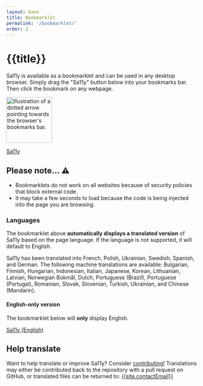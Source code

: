 ```yaml
---
layout: base
title: Bookmarklet
permalink: '/bookmarklet/'
order: 2
---
```


# {{title}}

Sa11y is available as a bookmarklet and can be used in any desktop browser. Simply drag the "Sa11y" button below into your bookmarks bar. Then click the bookmark on any webpage.

<img src="{{ '/images/curly-dotted-arrow.svg' | url }}" width="120px" alt="Illustration of a dotted arrow pointing towards the browser's bookmarks bar." class="p-1">
<p><a href="javascript:(function(){
      const sa11yDialog = document.getElementById(&quot;sa11y-csp&quot;);
      const sa11yScripts = document.querySelectorAll(&quot;script[src*='sa11y']&quot;);
      const createAlert = (message) => {
        const sa11yDialog = document.createElement(&quot;div&quot;);
        sa11yDialog.id = &quot;sa11y-csp&quot;;
        sa11yDialog.role = &quot;dialog&quot;;
        sa11yDialog.textContent = message;
        sa11yDialog.style.position = &quot;fixed&quot;;
        sa11yDialog.style.display = &quot;block&quot;;
        sa11yDialog.style.bottom = &quot;50px&quot;;
        sa11yDialog.style.right = &quot;50px&quot;;
        sa11yDialog.style.margin = &quot;auto 0&quot;;
        sa11yDialog.style.width = &quot;400px&quot;;
        sa11yDialog.style.zIndex = &quot;10000&quot;;
        sa11yDialog.style.padding = &quot;10px 80px 10px 10px&quot;;
        sa11yDialog.style.backgroundColor = &quot;#fff&quot;;
        sa11yDialog.style.border = &quot;5px solid #ff0000&quot;;
        sa11yDialog.style.fontWeight = &quot;bold&quot;;
        sa11yDialog.style.fontSize = &quot;17px&quot;;
        sa11yDialog.style.fontFamily = &quot;system-ui, sans-serif&quot;;
        sa11yDialog.style.boxShadow = &quot;0 0 20px 4px rgba(154,161,177,.15),0 4px 80px -8px rgba(36,40,47,.25),0 4px 4px -2px
        rgba(91,94,105,.15)&quot;;
        sa11yDialog.style.borderRadius = &quot;5px&quot;;
        sa11yDialog.setAttribute(&quot;role&quot;, &quot;alert&quot;);
        document.body.appendChild(sa11yDialog);
        const closeButton = document.createElement(&quot;button&quot;);
        closeButton.id = &quot;csp-close&quot;;
        closeButton.textContent = &quot;Close&quot;;
        closeButton.style.position = &quot;absolute&quot;;
        closeButton.style.top = &quot;10px&quot;;
        closeButton.style.color = &quot;#000&quot;;
        closeButton.style.right = &quot;10px&quot;;
        closeButton.style.padding = &quot;5px 10px&quot;;
        closeButton.style.backgroundColor = &quot;#f6f6f6&quot;;
        closeButton.style.border = &quot;2px solid #949494&quot;;
        closeButton.style.borderRadius = &quot;5px&quot;;
        closeButton.style.cursor = &quot;pointer&quot;;
        closeButton.style.fontSize = &quot;15px&quot;;
        sa11yDialog.appendChild(closeButton);
        closeButton.addEventListener(&quot;click&quot;, () => {
          sa11yDialog.remove();
        });
        const close = document.getElementById(&quot;csp-close&quot;);
        setTimeout(() => close.focus(), 300);
        document.addEventListener(&quot;keyup&quot;, (event) => {
          if (event.key === 'Escape') {
           sa11yDialog.remove();
          }
        });
      };
      const securityListener = () => {
        if (typeof sa11y === 'undefined') {
          createAlert('This website has a security policy that prevents Sa11y from working on its pages. Press Escape to dismiss this message.');
        }
      };
      const url = window.location.href;
      if (url.includes('bookmarklet') && url.includes('sa11y')) {
        createAlert('Drag the &quot;Sa11y&quot; button into your bookmarks bar. Then click the bookmark on any webpage.');
      } else if (sa11yDialog == null && sa11yScripts.length === 0) {
        const inject = document.createElement(&quot;script&quot;);
        inject.src = &quot;https://cdn.jsdelivr.net/gh/ryersondmp/sa11y@latest/bookmarklet/v2.js&quot;;
        document.body.appendChild(inject);
      } else {
        location.reload();
      }
      document.addEventListener(&quot;securitypolicyviolation&quot;, securityListener);
      setTimeout(() => document.removeEventListener(&quot;securitypolicyviolation&quot;, securityListener), 100);
  	})();" class="btn btn-lg btn-sa11y"><i class="bi bi-bookmark-fill"></i> Sa11y</a></p>

<h2 class="h4">Please note... ⚠️</h2>

- Bookmarklets do not work on all websites because of security policies that block external code.
- It may take a few seconds to load because the code is being injected into the page you are browsing.

### Languages
The bookmarklet above **automatically displays a translated version** of Sa11y based on the page language. If the language is not supported, it will default to English.

Sa11y has been translated into French, Polish, Ukrainian, Swedish, Spanish, and German. The following machine translations are available: Bulgarian, Finnish, Hungarian, Indonesian, Italian, Japanese, Korean, Lithuanian, Latvian, Norwegian Bokmål, Dutch, Portuguese (Brazil), Portuguese (Portugal), Romanian, Slovak, Slovenian, Turkish, Ukrainian, and Chinese (Mandarin).

#### English-only version
The bookmarklet below will **only** display English.
<p><a href="javascript:(function(){
      const sa11yDialog = document.getElementById(&quot;sa11y-csp&quot;);
      const sa11yScripts = document.querySelectorAll(&quot;script[src*='sa11y']&quot;);
      const createAlert = (message) => {
        const sa11yDialog = document.createElement(&quot;div&quot;);
        sa11yDialog.id = &quot;sa11y-csp&quot;;
        sa11yDialog.role = &quot;dialog&quot;;
        sa11yDialog.textContent = message;
        sa11yDialog.style.position = &quot;fixed&quot;;
        sa11yDialog.style.display = &quot;block&quot;;
        sa11yDialog.style.bottom = &quot;50px&quot;;
        sa11yDialog.style.right = &quot;50px&quot;;
        sa11yDialog.style.margin = &quot;auto 0&quot;;
        sa11yDialog.style.width = &quot;400px&quot;;
        sa11yDialog.style.zIndex = &quot;10000&quot;;
        sa11yDialog.style.padding = &quot;10px 80px 10px 10px&quot;;
        sa11yDialog.style.backgroundColor = &quot;#fff&quot;;
        sa11yDialog.style.border = &quot;5px solid #ff0000&quot;;
        sa11yDialog.style.fontWeight = &quot;bold&quot;;
        sa11yDialog.style.fontSize = &quot;17px&quot;;
        sa11yDialog.style.fontFamily = &quot;system-ui, sans-serif&quot;;
        sa11yDialog.style.boxShadow = &quot;0 0 20px 4px rgba(154,161,177,.15),0 4px 80px -8px rgba(36,40,47,.25),0 4px 4px -2px
        rgba(91,94,105,.15)&quot;;
        sa11yDialog.style.borderRadius = &quot;5px&quot;;
        sa11yDialog.setAttribute(&quot;role&quot;, &quot;alert&quot;);
        document.body.appendChild(sa11yDialog);
        const closeButton = document.createElement(&quot;button&quot;);
        closeButton.id = &quot;csp-close&quot;;
        closeButton.textContent = &quot;Close&quot;;
        closeButton.style.position = &quot;absolute&quot;;
        closeButton.style.top = &quot;10px&quot;;
        closeButton.style.color = &quot;#000&quot;;
        closeButton.style.right = &quot;10px&quot;;
        closeButton.style.padding = &quot;5px 10px&quot;;
        closeButton.style.backgroundColor = &quot;#f6f6f6&quot;;
        closeButton.style.border = &quot;2px solid #949494&quot;;
        closeButton.style.borderRadius = &quot;5px&quot;;
        closeButton.style.cursor = &quot;pointer&quot;;
        closeButton.style.fontSize = &quot;15px&quot;;
        sa11yDialog.appendChild(closeButton);
        closeButton.addEventListener(&quot;click&quot;, () => {
          sa11yDialog.remove();
        });
        const close = document.getElementById(&quot;csp-close&quot;);
        setTimeout(() => close.focus(), 300);
        document.addEventListener(&quot;keyup&quot;, (event) => {
          if (event.key === 'Escape') {
           sa11yDialog.remove();
          }
        });
      };
      const securityListener = () => {
        if (typeof sa11y === 'undefined') {
          createAlert('This website has a security policy that prevents Sa11y from working on its pages. Press Escape to dismiss this message.');
        }
      };
      const url = window.location.href;
      if (url.includes('bookmarklet') && url.includes('sa11y')) {
        createAlert('Drag the &quot;Sa11y&quot; button into your bookmarks bar. Then click the bookmark on any webpage.');
      } else if (sa11yDialog == null && sa11yScripts.length === 0) {
        const inject = document.createElement(&quot;script&quot;);
        inject.src = &quot;https://cdn.jsdelivr.net/gh/ryersondmp/sa11y@latest/bookmarklet/v2-en.js&quot;;
        document.body.appendChild(inject);
      } else {
        location.reload();
      }
      document.addEventListener(&quot;securitypolicyviolation&quot;, securityListener);
      setTimeout(() => document.removeEventListener(&quot;securitypolicyviolation&quot;, securityListener), 100);
  	})();" class="btn btn-sa11y"><i class="bi bi-bookmark-fill"></i> Sa11y (English)</a></p>

## Help translate
Want to help translate or improve Sa11y? Consider [contributing!](https://github.com/ryersondmp/sa11y/blob/master/CONTRIBUTING.md) Translations may either be contributed back to the repository with a pull request on GitHub, or translated files can be returned to: [{{site.contactEmail}}](mailto:{{site.contactEmail}})


